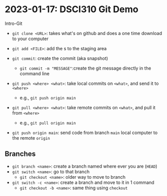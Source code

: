 # 2023-01-17: DSCI310 Git Demo

Intro-Git

- `git clone <URL>`: takes what's on github and does a one time download to your computer
- `git add <FILE>`: add the <FILE>s to the staging area
- `git commit`: create the commit (aka snapshot)
  - `git commit -m "MESSAGE"`:create the git message directly in the command line

- `git push <where> <what>`: take local commits on `<what>`, and send it to `<where>`
    - e.g., `git push origin main`
- `git pull <where> <what>`: take remote commits on `<what>`, and pull it from `<where>`
    - e.g., `git pull origin main`
- `git push origin main`: send code from branch `main` local computer to the remote `origin`

## Branches

- `git branch <name>`: create a branch named <branch> where ever you are (`HEAD`)
- `git switch <name>`: go to that branch
  - `git checkout <name>`: older way to move to branch 
- `git switch -c <name>`: create a branch and move to it in 1 command
  - `git checkout -b <name>`: same thing using `checkout`